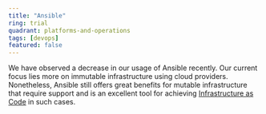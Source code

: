 ```yaml
---
title: "Ansible"
ring: trial
quadrant: platforms-and-operations
tags: [devops]
featured: false
---
```


We have observed a decrease in our usage of Ansible recently. Our current focus lies more on immutable infrastructure using cloud providers. Nonetheless, Ansible still offers great benefits for mutable infrastructure that require support and is an excellent tool for achieving [Infrastructure as Code](../platforms-and-operations/infrastructure-as-code.html) in such cases.
